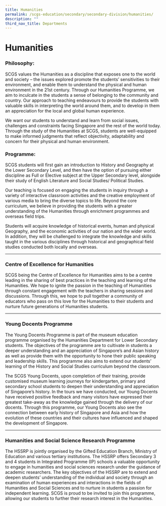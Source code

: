 ```yaml
---
title: Humanities
permalink: /scgs-education/secondary/secondary-division/humanities/
description: ""
third_nav_title: Departments
---
```

# **Humanities**

### Philosophy:

SCGS values the Humanities as a discipline that exposes one to the world and society – the issues explored promote the students’ sensitivities to their environment, and enable them to understand the physical and human environment in the 21st century. Through our Humanities Programme, we aim to inculcate in the students a sense of belonging to the community and country. Our approach to teaching endeavours to provide the students with valuable skills in interpreting the world around them, and to develop in them an appreciation for the local and global human experience.

We want our students to understand and learn from social issues, challenges and constraints facing Singapore and the rest of the world today. Through the study of the Humanities at SCGS, students are well-equipped to make informed judgments that reflect objectivity, adaptability and concern for their physical and human environment.

### Programme:

SCGS students will first gain an introduction to History and Geography at the Lower Secondary Level, and then have the option of pursuing either discipline as Full or Elective subject at the Upper Secondary level, alongside their study of English Literature and Social Studies/ Political Studies.

Our teaching is focused on engaging the students in inquiry through a variety of interactive classroom activities and the creative employment of various media to bring the diverse topics to life. Beyond the core curriculum, we believe in providing the students with a greater understanding of the Humanities through enrichment programmes and overseas field trips.

Students will acquire knowledge of historical events, human and physical Geography, and the economic activities of our nation and the wider world. In addition, they will be challenged to integrate the knowledge and skills taught in the various disciplines through historical and geographical field studies conducted both locally and overseas.

----------------------------------------------------------------------

### Centre of Excellence for Humanities

SCGS being the Centre of Excellence for Humanities aims to be a centre leading in the sharing of best practices in the teaching and learning of the Humanities. We hope to ignite the passion in the teaching of Humanities through constant engagement with the teachers in sharing sessions and discussions. Through this, we hope to pull together a community of educators who pass on this love for the Humanities to their students and nurture future generations of Humanities students. 

----------------------------------------------------------------------

### Young Docents Programme

The Young Docents Programme is part of the museum education programme organised by the Humanities Department for Lower Secondary students. The objectives of the programme are to cultivate in students a deeper understanding and an appreciation of Singapore’s and Asian history as well as provide them with the opportunity to hone their public speaking and leadership skills. This programme also aims to extend our students’ learning of the History and Social Studies curriculum beyond the classroom.

The SCGS Young Docents, upon completion of their training, provide customised museum learning journeys for kindergarten, primary and secondary school students to deepen their understanding and appreciation of Singapore’s history. In the tours we have conducted, our Young Docents have received positive feedback and many visitors have expressed their greatest take-away as the knowledge gained through the delivery of our docents. Through this programme, our Young Docents also see the connection between early history of Singapore and Asia and how the evolution of these countries and their cultures have influenced and shaped the development of Singapore.

------------------------------------------------------------------------

### Humanities and Social Science Research Programme
The HSSRP is jointly organised by the Gifted Education Branch, Ministry of Education and various tertiary institutions. The HSSRP offers Secondary 3 and 4 students in Integrated Programme (IP) schools a valuable opportunity to engage in humanities and social sciences research under the guidance of academic researchers. The key objectives of the HSSRP are to extend and deepen students’ understanding of the individual and society through an examination of human experiences and interactions in the fields of Humanities and Social Sciences and to nurture in students a passion for independent learning. SCGS is proud to be invited to join this programme, allowing our students to further their research interest in the Humanities.